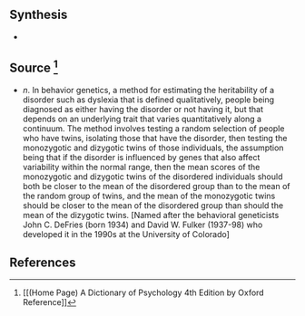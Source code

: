 ## Synthesis
- 
## Source [^1]
- $n$. In behavior genetics, a method for estimating the heritability of a disorder such as dyslexia that is defined qualitatively, people being diagnosed as either having the disorder or not having it, but that depends on an underlying trait that varies quantitatively along a continuum. The method involves testing a random selection of people who have twins, isolating those that have the disorder, then testing the monozygotic and dizygotic twins of those individuals, the assumption being that if the disorder is influenced by genes that also affect variability within the normal range, then the mean scores of the monozygotic and dizygotic twins of the disordered individuals should both be closer to the mean of the disordered group than to the mean of the random group of twins, and the mean of the monozygotic twins should be closer to the mean of the disordered group than should the mean of the dizygotic twins. \[Named after the behavioral geneticists John C. DeFries (born 1934) and David W. Fulker (1937-98) who developed it in the 1990s at the University of Colorado]
## References

[^1]: [[(Home Page) A Dictionary of Psychology 4th Edition by Oxford Reference]]